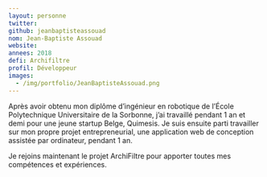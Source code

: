 ```yaml
---
layout: personne
twitter: 
github: jeanbaptisteassouad
nom: Jean-Baptiste Assouad
website:
annees: 2018
defi: Archifiltre
profil: Développeur
images:
  - /img/portfolio/JeanBaptisteAssouad.png
---
```


Après avoir obtenu mon diplôme d’ingénieur en robotique de l’École
Polytechnique Universitaire de la Sorbonne, j’ai travaillé pendant 1
an et demi pour une jeune startup Belge, Quimesis.  Je suis ensuite
parti travailler sur mon propre projet entrepreneurial, une
application web de conception assistée par ordinateur, pendant 1 an.

Je rejoins maintenant le projet ArchiFiltre pour apporter toutes mes
compétences et expériences.

